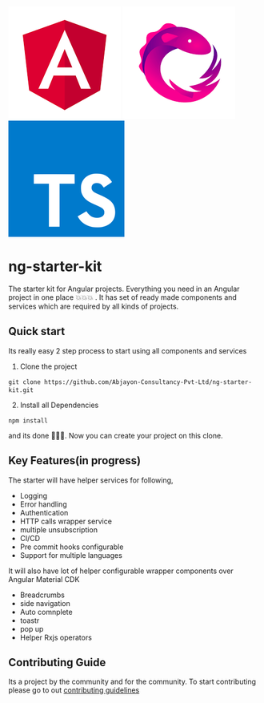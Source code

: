 ![angular-logo](https://github.com/Abjayon-Consultancy-Pvt-Ltd/ng-starter-kit/blob/master/src/assets/angular-logo.png) ![rxjs-logo](https://github.com/Abjayon-Consultancy-Pvt-Ltd/ng-starter-kit/blob/master/src/assets/rxjs-logo.png) ![ts-logo](https://github.com/Abjayon-Consultancy-Pvt-Ltd/ng-starter-kit/blob/master/src/assets/ts-logo.png)

# ng-starter-kit
The starter kit for Angular projects. Everything you need in an Angular project in one place :boom::boom::boom: . It has  set of ready made components and services which are required by all kinds of projects.

## Quick start

Its really easy 2 step process to start using all components and services

1. Clone the project

```
git clone https://github.com/Abjayon-Consultancy-Pvt-Ltd/ng-starter-kit.git
```

2. Install all Dependencies

```
npm install
```

and its done :confetti_ball::confetti_ball::confetti_ball:. Now you can create your project on this clone.

## Key Features(in progress)

The starter will have helper services for following,

* Logging
* Error handling
* Authentication
* HTTP calls wrapper service
* multiple unsubscription
* CI/CD
* Pre commit hooks configurable
* Support for multiple languages

It will also have lot of helper configurable wrapper components  over Angular Material CDK

* Breadcrumbs
* side navigation
* Auto comnplete
* toastr
* pop up
* Helper Rxjs operators

## Contributing Guide

Its a project by the community and for the community. To start contributing please go to out [contributing guidelines](./CONTRIBUTING.md)

